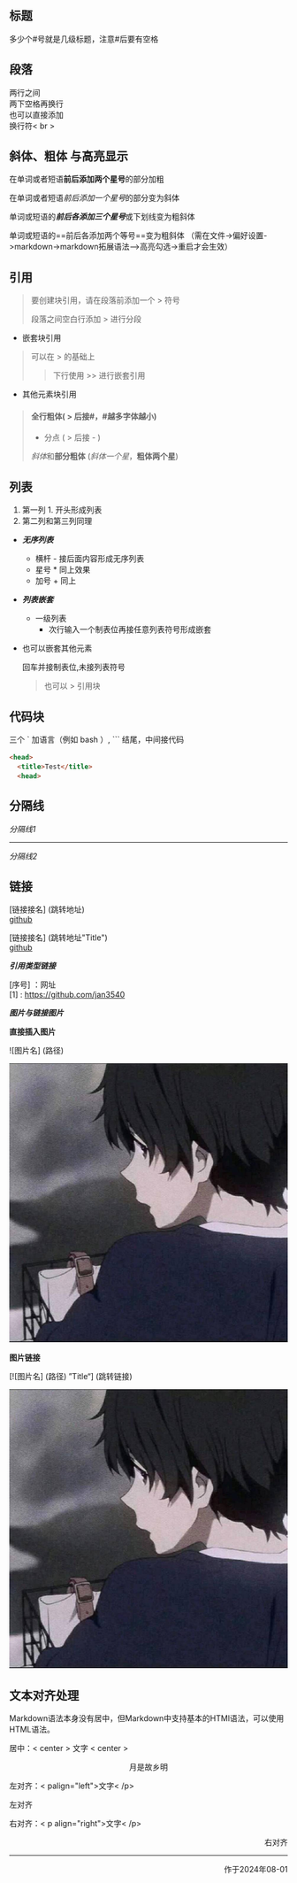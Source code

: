 ## 标题
多少个#号就是几级标题，注意#后要有空格


## 段落
两行之间  
两下空格再换行  
也可以直接添加<br> 换行符< br >  


## 斜体、粗体 与高亮显示

在单词或者短语**前后添加两个星号**的部分加粗

在单词或者短语*前后添加一个星号*的部分变为斜体  

单词或短语的***前后各添加三个星号***或下划线变为粗斜体  

单词或短语的==前后各添加两个等号==变为粗斜体
（需在文件->偏好设置->markdown->markdown拓展语法—>高亮勾选->重启才会生效）

## 引用
>要创建块引用，请在段落前添加一个 > 符号
>
>段落之间空白行添加 > 进行分段  

* 嵌套块引用
>可以在 > 的基础上
>
>> 下行使用 >> 进行嵌套引用


* 其他元素块引用
> #### 全行粗体( > 后接#，#越多字体越小)
>
> - 分点 ( > 后接 - )
>
> *斜体*和**部分粗体** (*斜体一个星*，**粗体两个星**)


## 列表
1. 第一列 1. 开头形成列表
2. 第二列和第三列同理


- ***无序列表***
  - 横杆 - 接后面内容形成无序列表
  * 星号 * 同上效果
  + 加号 + 同上


- ***列表嵌套***

  - 一级列表
    - 次行输入一个制表位再接任意列表符号形成嵌套

- 也可以嵌套其他元素

    回车并接制表位,未接列表符号
    > 也可以 > 引用块


## 代码块

三个 ` 加语言（例如 bash ）, ``` 结尾，中间接代码

```html
<head>
  <title>Test</title>
  <head>
```


## 分隔线

*分隔线1*  

---

*分隔线2*


## 链接

[链接接名] (跳转地址)   
[github](https://github.com/jan3540)  

[链接接名] (跳转地址"Title")    
[github](https://github.com/jan3540 "jan3540GitHub主页")  


 ***引用类型链接***

  [序号] ：网址  
  [1] : https://github.com/jan3540


 ***图片与链接图片***

**直接插入图片**

![图片名] (路径)  

![logo](logo.jpg)


**图片链接**

​[![图片名] (路径) ”Title“] (跳转链接)  

[![github](logo.jpg '点击跳转到GitHub')](https://github.com/jan3540)


## 文本对齐处理

Markdown语法本身没有居中，但Markdown中支持基本的HTMl语法，可以使用HTML语法。

居中：< center > 文字 < center >
<center>月是故乡明</center>  


左对齐：< palign="left">文字< /p>  

<p align="left">左对齐</p>  

右对齐：< p align="right">文字< /p>
<p align="right">右对齐</p>


---




<p align="right">作于2024年08-01</p>
